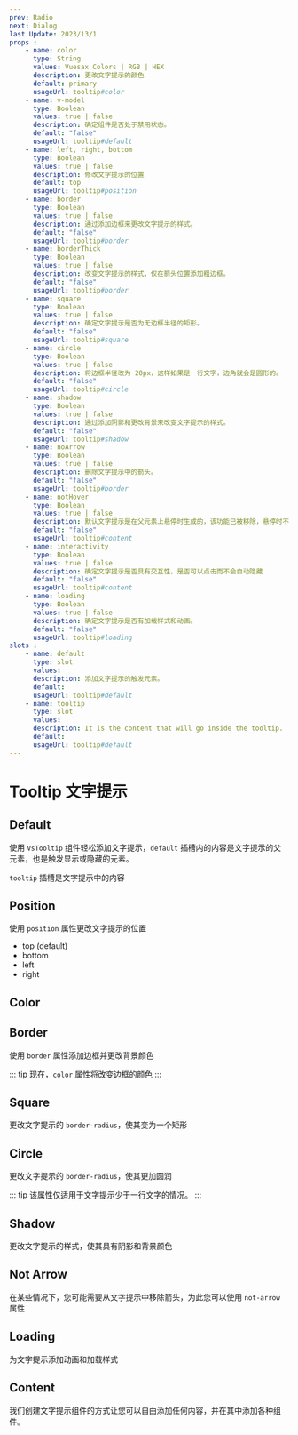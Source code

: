 ```yaml
---
prev: Radio
next: Dialog
last Update: 2023/13/1
props : 
    - name: color
      type: String
      values: Vuesax Colors | RGB | HEX
      description: 更改文字提示的颜色
      default: primary
      usageUrl: tooltip#color
    - name: v-model
      type: Boolean
      values: true | false
      description: 确定组件是否处于禁用状态。
      default: "false"
      usageUrl: tooltip#default
    - name: left, right, bottom
      type: Boolean
      values: true | false
      description: 修改文字提示的位置
      default: top
      usageUrl: tooltip#position
    - name: border
      type: Boolean
      values: true | false
      description: 通过添加边框来更改文字提示的样式。
      default: "false"
      usageUrl: tooltip#border
    - name: borderThick
      type: Boolean
      values: true | false
      description: 改变文字提示的样式，仅在箭头位置添加粗边框。
      default: "false"
      usageUrl: tooltip#border
    - name: square
      type: Boolean
      values: true | false
      description: 确定文字提示是否为无边框半径的矩形。
      default: "false"
      usageUrl: tooltip#square
    - name: circle
      type: Boolean
      values: true | false
      description: 将边框半径改为 20px，这样如果是一行文字，边角就会是圆形的。
      default: "false"
      usageUrl: tooltip#circle
    - name: shadow
      type: Boolean
      values: true | false
      description: 通过添加阴影和更改背景来改变文字提示的样式。
      default: "false"
      usageUrl: tooltip#shadow
    - name: noArrow
      type: Boolean
      values: true | false
      description: 删除文字提示中的箭头。
      default: "false"
      usageUrl: tooltip#border
    - name: notHover
      type: Boolean
      values: true | false
      description: 默认文字提示是在父元素上悬停时生成的，该功能已被移除，悬停时不再显示或消失。
      default: "false"
      usageUrl: tooltip#content
    - name: interactivity
      type: Boolean
      values: true | false
      description: 确定文字提示是否具有交互性，是否可以点击而不会自动隐藏
      default: "false"
      usageUrl: tooltip#content
    - name: loading
      type: Boolean
      values: true | false
      description: 确定文字提示是否有加载样式和动画。
      default: "false"
      usageUrl: tooltip#loading
slots : 
    - name: default
      type: slot
      values:
      description: 添加文字提示的触发元素。
      default: 
      usageUrl: tooltip#default
    - name: tooltip
      type: slot
      values:
      description: It is the content that will go inside the tooltip.
      default: 
      usageUrl: tooltip#default
---
```


# Tooltip 文字提示

<card>

## Default

使用 `VsTooltip` 组件轻松添加文字提示，`default` 插槽内的内容是文字提示的父元素，也是触发显示或隐藏的元素。

`tooltip` 插槽是文字提示中的内容

</card>

<card subtitle="Position">

## Position

使用 `position` 属性更改文字提示的位置

- top (default)
- bottom
- left
- right

</card>

<card subtitle="Color">

## Color

<coloren />

</card>

<card subtitle="Border">

## Border

使用 `border` 属性添加边框并更改背景颜色

::: tip
现在，`color` 属性将改变边框的颜色
:::

</card>

<card subtitle="Square">

## Square

更改文字提示的 `border-radius`，使其变为一个矩形

</card>

<card subtitle="Circle">

## Circle

更改文字提示的 `border-radius`，使其更加圆润

::: tip
该属性仅适用于文字提示少于一行文字的情况。
:::

</card>

<card subtitle="Shadow">

## Shadow

更改文字提示的样式，使其具有阴影和背景颜色

</card>


<card subtitle="NotArrow">

## Not Arrow

在某些情况下，您可能需要从文字提示中移除箭头，为此您可以使用 `not-arrow` 属性

</card>

<card subtitle="Loading">

## Loading

为文字提示添加动画和加载样式

</card>

<card subtitle="Content">

## Content

我们创建文字提示组件的方式让您可以自由添加任何内容，并在其中添加各种组件。

</card>

<script setup>
import Api from "../../../../theme/global-components/template/API.tsx"
</script>

<Api></Api>
